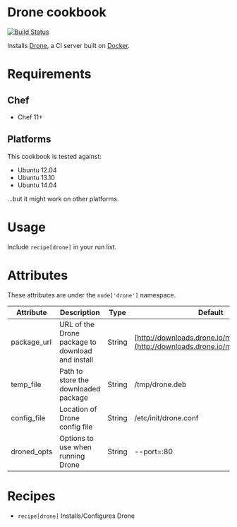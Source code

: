 # Drone cookbook
[![Build Status](https://travis-ci.org/justincampbell/chef-drone.png?branch=master)](https://travis-ci.org/justincampbell/chef-drone)

Installs [Drone](https://github.com/drone/drone), a CI server built on [Docker](https://www.docker.io).

# Requirements

## Chef

* Chef 11+

## Platforms

This cookbook is tested against:

* Ubuntu 12.04
* Ubuntu 13.10
* Ubuntu 14.04

...but it might work on other platforms.

# Usage

Include `recipe[drone]` in your run list.

# Attributes

These attributes are under the `node['drone']` namespace.

Attribute | Description | Type | Default
----------|-------------|------|--------
package_url | URL of the Drone package to download and install | String | [http://downloads.drone.io/master/drone.deb](http://downloads.drone.io/master/drone.deb)
temp_file | Path to store the downloaded package | String | /tmp/drone.deb
config_file | Location of Drone config file | String | /etc/init/drone.conf
droned_opts | Options to use when running Drone | String | --port=:80
# Recipes

* `recipe[drone]` Installs/Configures Drone
